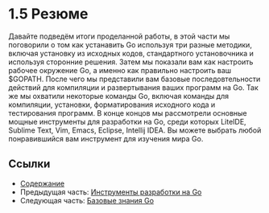 # 1.5 Резюме

Давайте подведём итоги проделанной работы, в этой части мы поговорили о том как устанавить Go используя три разные методики, включая установку из исходных кодов, стандартного установочника и используя сторонние решения. Затем мы показали вам как настроить рабочее окружение Go, а именно как правильно настроить ваш $GOPATH. После чего мы представили вам базовые последовтельности действий для компиляции и развертывания ваших программ на Go. Так же мы охватили некоторые команды Go, включая команды для компиляции, установки, форматирования исходного кода и тестирования программ. В конце концов мы рассмотрели основные мощные инструменты для разработки на Go, среди которых LiteIDE, Sublime Text, Vim, Emacs, Eclipse, Intellij IDEA. Вы можете выбрать любой понравившийся вам инструмент для изучения мира Go.


## Ссылки

- [Содержание](preface.md)
- Предыдущая часть: [Инструменты разработки на Go](01.4.md)
- Следующая часть: [Базовые знания Go](02.0.md)
